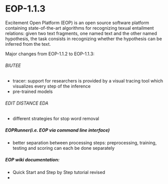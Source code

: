 EOP-1.1.3
=========

Excitement Open Platform (EOP) is an open source software platform containing state-of-the-art algorithms for recognizing texual entailment relations: given two text fragments, one named text and the other named hypothesis, the task consists in recognizing whether the hypothesis can be inferred from the text.


Major changes from EOP-1.1.2 to EOP-1.1.3:
 
###### BIUTEE
* tracer: support for researchers is provided by a visual tracing tool which visualizes every step of the inference
* pre-trained models

###### EDIT DISTANCE EDA
* different strategies for stop word removal

##### EOPRunner(i.e. EOP via command line interface)
* better separation between processing steps: preprocessing, training, testing and scoring can each be done separately

##### EOP wiki documentation:
* Quick Start and Step by Step tutorial revised
* 
